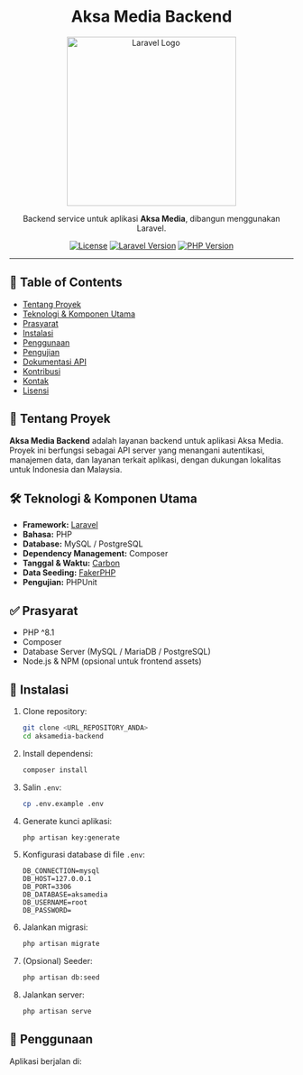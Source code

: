<h1 align="center">Aksa Media Backend</h1>

<p align="center">
    <img src="https://raw.githubusercontent.com/laravel/art/master/logo-lockup/5%20SVG/2%20CMYK/1%20Full%20Color/laravel-logolockup-cmyk-red.svg" width="300" alt="Laravel Logo">
</p>

<p align="center">
    Backend service untuk aplikasi <strong>Aksa Media</strong>, dibangun menggunakan Laravel.
</p>

<p align="center">
    <a href="#"><img src="https://img.shields.io/badge/License-MIT-green.svg" alt="License"></a>
    <a href="#"><img src="https://img.shields.io/badge/Laravel-10.x-red.svg" alt="Laravel Version"></a>
    <a href="#"><img src="https://img.shields.io/badge/PHP-^8.1-blue.svg" alt="PHP Version"></a>
</p>

---

## 📑 Table of Contents
- [Tentang Proyek](#tentang-proyek)
- [Teknologi & Komponen Utama](#teknologi--komponen-utama)
- [Prasyarat](#prasyarat)
- [Instalasi](#instalasi)
- [Penggunaan](#penggunaan)
- [Pengujian](#pengujian)
- [Dokumentasi API](#dokumentasi-api)
- [Kontribusi](#kontribusi)
- [Kontak](#kontak)
- [Lisensi](#lisensi)

## 📌 Tentang Proyek
**Aksa Media Backend** adalah layanan backend untuk aplikasi Aksa Media. Proyek ini berfungsi sebagai API server yang menangani autentikasi, manajemen data, dan layanan terkait aplikasi, dengan dukungan lokalitas untuk Indonesia dan Malaysia.

## 🛠️ Teknologi & Komponen Utama
- **Framework:** [Laravel](https://laravel.com/)
- **Bahasa:** PHP
- **Database:** MySQL / PostgreSQL
- **Dependency Management:** Composer
- **Tanggal & Waktu:** [Carbon](https://carbon.nesbot.com/)
- **Data Seeding:** [FakerPHP](https://fakerphp.github.io/)
- **Pengujian:** PHPUnit

## ✅ Prasyarat
- PHP ^8.1
- Composer
- Database Server (MySQL / MariaDB / PostgreSQL)
- Node.js & NPM (opsional untuk frontend assets)

## 🚀 Instalasi
1. Clone repository:
    ```bash
    git clone <URL_REPOSITORY_ANDA>
    cd aksamedia-backend
    ```

2. Install dependensi:
    ```bash
    composer install
    ```

3. Salin `.env`:
    ```bash
    cp .env.example .env
    ```

4. Generate kunci aplikasi:
    ```bash
    php artisan key:generate
    ```

5. Konfigurasi database di file `.env`:
    ```
    DB_CONNECTION=mysql
    DB_HOST=127.0.0.1
    DB_PORT=3306
    DB_DATABASE=aksamedia
    DB_USERNAME=root
    DB_PASSWORD=
    ```

6. Jalankan migrasi:
    ```bash
    php artisan migrate
    ```

7. (Opsional) Seeder:
    ```bash
    php artisan db:seed
    ```

8. Jalankan server:
    ```bash
    php artisan serve
    ```

## 🧩 Penggunaan
Aplikasi berjalan di:
